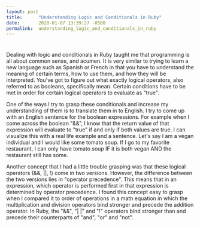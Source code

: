 ```yaml
---
layout: post
title:      "Understanding Logic and Conditionals in Ruby"
date:       2020-01-07 13:39:27 -0500
permalink:  understanding_logic_and_conditionals_in_ruby
---
```


# 
Dealing with logic and conditionals in Ruby taught me that programming is all about common sense, and acumen. It is very similar to trying to learn  a new language such as Spanish or French in that you have to understand the meaning of certain terms, how to use them, and how they will be interpreted. You've got to figure out what exactly logical operators, also referred to as booleans, specifically mean. Certain conditions have to be met in order for certain logical operators to evaluate as "true". 

One of the ways I try to grasp these conditionals and increase my understanding of them is to translate them in to English. I try to come up with an English sentence for the boolean expressions.  For example when I come across the boolean  "&&", I know that the return value of that expression will evaluate to "true" if and only if both values are true. I can visualize this with a real life example and a sentence. Let's say I am a vegan individual and I would like some tomato soup. If I go to my favorite restaurant, I can only have tomato soup IF it is both vegan AND the restaurant still has some. 

Another concept that I had a little trouble grasping was that these logical operators (&&, ||, !) come in two versions. However, the difference between the two versions lies in "operator precedence". This means that in an expression, which operator is performed first in that expression is determined by operator precedence. I found this concept easy to grasp when I compared it  to order of operations in a math equation in which the multiplication and division operators bind stronger and precede the addition operator. In Ruby, the "&&", "| |" and "!" operators bind stronger than and precede their counterparts of "and", "or" and "not". 
